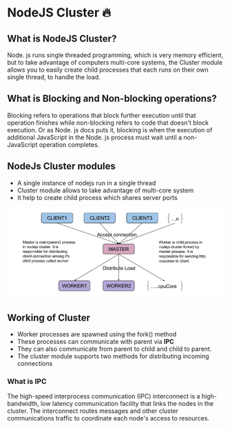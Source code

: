 # NodeJS Cluster 🔥

## What is NodeJS Cluster?

Node. js runs single threaded programming, which is very memory efficient, but to take advantage of computers multi-core systems, the Cluster module allows you to easily create child processes that each runs on their own single thread, to handle the load.

## What is Blocking and Non-blocking operations?

Blocking refers to operations that block further execution until that operation finishes while non-blocking refers to code that doesn't block execution. Or as Node. js docs puts it, blocking is when the execution of additional JavaScript in the Node. js process must wait until a non-JavaScript operation completes.

## NodeJs Cluster modules

- A single instance of nodejs run in a single thread
- Cluster module allows to take advantage of multi-core system
- It help to create child process which shares server ports

<img src="./images/Screenshot_1.png">

## Working of Cluster

- Worker processes are spawned using the fork() method
- These processes can communicate with parent via **IPC**
- They can also communicate from parent to child and child to parent.
- The cluster module supports two methods for distributing incoming connections

### What is IPC
The high-speed interprocess communication (IPC) interconnect is a high-bandwidth, low latency communication facility that links the nodes in the cluster. The interconnect routes messages and other cluster communications traffic to coordinate each node's access to resources.